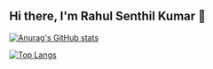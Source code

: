 ## Hi there, I'm Rahul Senthil Kumar 👋

[![Anurag's GitHub stats](https://github-readme-stats.vercel.app/api?username=Rahul6700&show_icons=true&theme=transparent)](https://github.com/Rahul6700/github-readme-stats)

[![Top Langs](https://github-readme-stats.vercel.app/api/top-langs/?username=Rahul6700&layout=donut&theme=transparent)](https://github.com/Rahul6700/github-readme-stats)

<!--
**Rahul6700/Rahul6700** is a ✨ _special_ ✨ repository because its `README.md` (this file) appears on your GitHub profile.

Here are some ideas to get you started:

- 🔭 I’m currently working on ...
- 🌱 I’m currently learning ...
- 👯 I’m looking to collaborate on ...
- 🤔 I’m looking for help with ...
- 💬 Ask me about ...
- 📫 How to reach me: ...
- 😄 Pronouns: ...
- ⚡ Fun fact: ...
-->

